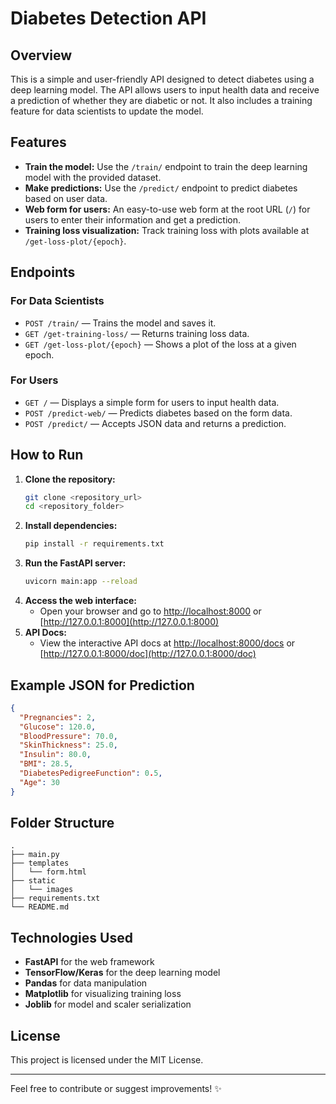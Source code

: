 <!-- # Usage
```bash
uvicorn main2:app --reload
```

http://127.0.0.1:8000/api
http://127.0.0.1:8000
http://127.0.0.1:8000/docs
http://127.0.0.1:8000/redoc
formulaire est accessible sur http://127.0.0.1:8000/ et le message JSON sur http://127.0.0.1:8000/api -->

# Diabetes Detection API

## Overview
This is a simple and user-friendly API designed to detect diabetes using a deep learning model. The API allows users to input health data and receive a prediction of whether they are diabetic or not. It also includes a training feature for data scientists to update the model.

## Features
- **Train the model:** Use the `/train/` endpoint to train the deep learning model with the provided dataset.
- **Make predictions:** Use the `/predict/` endpoint to predict diabetes based on user data.
- **Web form for users:** An easy-to-use web form at the root URL (`/`) for users to enter their information and get a prediction.
- **Training loss visualization:** Track training loss with plots available at `/get-loss-plot/{epoch}`.

## Endpoints

### For Data Scientists
- `POST /train/` — Trains the model and saves it.
- `GET /get-training-loss/` — Returns training loss data.
- `GET /get-loss-plot/{epoch}` — Shows a plot of the loss at a given epoch.

### For Users
- `GET /` — Displays a simple form for users to input health data.
- `POST /predict-web/` — Predicts diabetes based on the form data.
- `POST /predict/` — Accepts JSON data and returns a prediction.

## How to Run
1. **Clone the repository:**
   ```bash
   git clone <repository_url>
   cd <repository_folder>
   ```
2. **Install dependencies:**
   ```bash
   pip install -r requirements.txt
   ```
3. **Run the FastAPI server:**
   ```bash
   uvicorn main:app --reload
   ```
4. **Access the web interface:**
   - Open your browser and go to [http://localhost:8000](http://localhost:8000) or [http://127.0.0.1:8000](http://127.0.0.1:8000)
5. **API Docs:**
   - View the interactive API docs at [http://localhost:8000/docs](http://localhost:8000/docs) or [http://127.0.0.1:8000/doc](http://127.0.0.1:8000/doc)

## Example JSON for Prediction
```json
{
  "Pregnancies": 2,
  "Glucose": 120.0,
  "BloodPressure": 70.0,
  "SkinThickness": 25.0,
  "Insulin": 80.0,
  "BMI": 28.5,
  "DiabetesPedigreeFunction": 0.5,
  "Age": 30
}
```

## Folder Structure
```
.
├── main.py
├── templates
│   └── form.html
├── static
│   └── images
├── requirements.txt
└── README.md
```

## Technologies Used
- **FastAPI** for the web framework
- **TensorFlow/Keras** for the deep learning model
- **Pandas** for data manipulation
- **Matplotlib** for visualizing training loss
- **Joblib** for model and scaler serialization

## License
This project is licensed under the MIT License.

---

Feel free to contribute or suggest improvements! ✨

